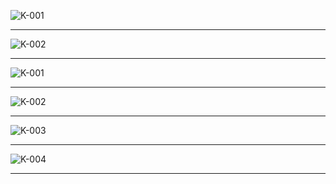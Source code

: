 
![K-001](https://user-images.githubusercontent.com/59239079/79433330-ec8cd380-8007-11ea-95e7-9da9be4b9eb7.png)
- - -
![K-002](https://user-images.githubusercontent.com/59239079/79433380-ff070d00-8007-11ea-9c33-938e2b5cd002.png)
- - -
![K-001](https://user-images.githubusercontent.com/59239079/79434574-899c3c00-8009-11ea-870d-94b606b79290.png)
- - -
![K-002](https://user-images.githubusercontent.com/59239079/79434727-bf412500-8009-11ea-9ffb-26ecf24539a2.png)
- - -
![K-003](https://user-images.githubusercontent.com/59239079/79434766-cff19b00-8009-11ea-97f3-d9614bbbf56c.png)
- - -
![K-004](https://user-images.githubusercontent.com/59239079/79434816-e0097a80-8009-11ea-9263-311dd5d044b4.png)
- - -
